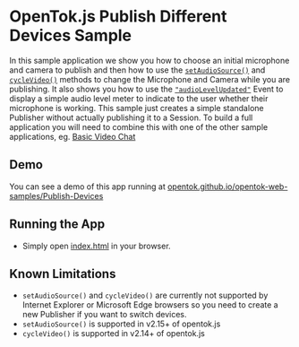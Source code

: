 OpenTok.js Publish Different Devices Sample
===========================

In this sample application we show you how to choose an initial microphone and camera to publish and then how to use the [`setAudioSource()`](https://tokbox.com/developer/sdks/js/reference/Publisher.html#setAudioSource) and [`cycleVideo()`](https://tokbox.com/developer/sdks/js/reference/Publisher.html#cycleVideo) methods to change the Microphone and Camera while you are publishing. It also shows you how to use the [`"audioLevelUpdated"`](https://tokbox.com/developer/sdks/js/reference/AudioLevelUpdatedEvent.html) Event to display a simple audio level meter to indicate to the user whether their microphone is working. This sample just creates a simple standalone Publisher without actually publishing it to a Session. To build a full application you will need to combine this with one of the other sample applications, eg. [Basic Video Chat](../BasicVideoChat)

## Demo

You can see a demo of this app running at [opentok.github.io/opentok-web-samples/Publish-Devices](https://opentok.github.io/opentok-web-samples/Publish-Devices)

## Running the App

* Simply open [index.html](index.html) in your browser.

## Known Limitations

* `setAudioSource()` and `cycleVideo()` are currently not supported by Internet Explorer or Microsoft Edge browsers so you need to create a new Publisher if you want to switch devices.
* `setAudioSource()` is supported in v2.15+ of opentok.js
* `cycleVideo()` is supported in v2.14+ of opentok.js
